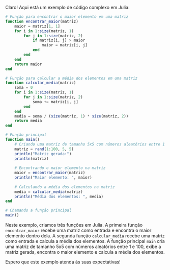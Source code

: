 Claro! Aqui está um exemplo de código complexo em Julia:

```julia
# Função para encontrar o maior elemento em uma matriz
function encontrar_maior(matriz)
    maior = matriz[1, 1]
    for i in 1:size(matriz, 1)
        for j in 1:size(matriz, 2)
            if matriz[i, j] > maior
                maior = matriz[i, j]
            end
        end
    end
    return maior
end

# Função para calcular a média dos elementos em uma matriz
function calcular_media(matriz)
    soma = 0
    for i in 1:size(matriz, 1)
        for j in 1:size(matriz, 2)
            soma += matriz[i, j]
        end
    end
    media = soma / (size(matriz, 1) * size(matriz, 2))
    return media
end

# Função principal
function main()
    # Criando uma matriz de tamanho 5x5 com números aleatórios entre 1 e 100
    matriz = rand(1:100, 5, 5)
    println("Matriz gerada:")
    println(matriz)
    
    # Encontrando o maior elemento na matriz
    maior = encontrar_maior(matriz)
    println("Maior elemento: ", maior)
    
    # Calculando a média dos elementos na matriz
    media = calcular_media(matriz)
    println("Média dos elementos: ", media)
end

# Chamando a função principal
main()
```

Neste exemplo, criamos três funções em Julia. A primeira função `encontrar_maior` recebe uma matriz como entrada e encontra o maior elemento dentro dela. A segunda função `calcular_media` recebe uma matriz como entrada e calcula a média dos elementos. A função principal `main` cria uma matriz de tamanho 5x5 com números aleatórios entre 1 e 100, exibe a matriz gerada, encontra o maior elemento e calcula a média dos elementos.

Espero que este exemplo atenda às suas expectativas!